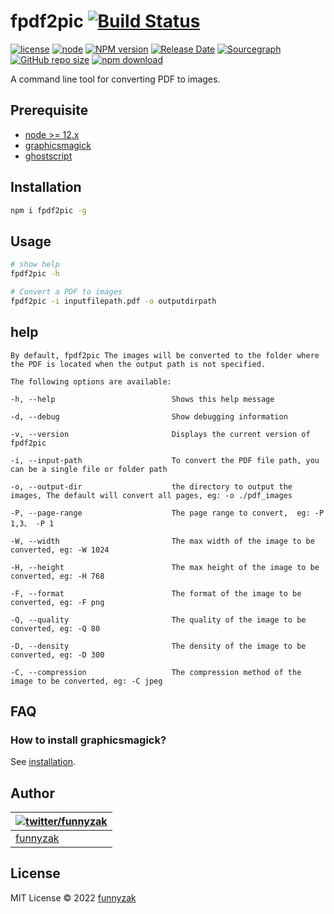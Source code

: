 # fpdf2pic [![Build Status][build-status-image]][build-status]

[![license][license-image]][repository-url]
[![node](https://img.shields.io/node/v/fpdf2pic.svg)](https://nodejs.org/)
[![NPM version][npm-image]][npm-url]
[![Release Date][rle-image]][rle-url]
[![Sourcegraph][sg-image]][sg-url]
[![GitHub repo size][repo-size-image]][repository-url]
[![npm download][download-image]][download-url]

[repo-size-image]: https://img.shields.io/github/repo-size/funnyzak/fpdf2pic
[build-status-image]: https://img.shields.io/github/workflow/status/funnyzak/fpdf2pic/CI
[build-status]: https://github.com/funnyzak/fpdf2pic/actions
[license-image]: https://img.shields.io/github/license/funnyzak/fpdf2pic.svg?style=flat-square
[repository-url]: https://github.com/funnyzak/fpdf2pic
[npm-image]: https://img.shields.io/npm/v/fpdf2pic.svg?style=flat-square
[npm-url]: https://npmjs.org/package/fpdf2pic
[download-image]: https://img.shields.io/npm/dm/fpdf2pic.svg?style=flat-square
[download-url]: https://npmjs.org/package/fpdf2pic
[sg-image]: https://img.shields.io/badge/view%20on-Sourcegraph-brightgreen.svg?style=flat-square
[sg-url]: https://sourcegraph.com/github.com/funnyzak/fpdf2pic
[rle-image]: https://img.shields.io/github/release-date/funnyzak/fpdf2pic.svg
[rle-url]: https://github.com/funnyzak/fpdf2pic/releases/latest

A command line tool for converting PDF to images.

## Prerequisite

* [node >= 12.x](http://nodejs.cn/download/)
* [graphicsmagick](http://www.graphicsmagick.org/README.html#installation)
* [ghostscript](https://www.ghostscript.com/)

## Installation

```sh
npm i fpdf2pic -g
```

## Usage

```sh
# show help
fpdf2pic -h

# Convert a PDF to images
fpdf2pic -i inputfilepath.pdf -o outputdirpath
```

## help

    By default, fpdf2pic The images will be converted to the folder where the PDF is located when the output path is not specified.

    The following options are available:

    -h, --help                          Shows this help message

    -d, --debug                         Show debugging information

    -v, --version                       Displays the current version of fpdf2pic

    -i, --input-path                    To convert the PDF file path, you can be a single file or folder path

    -o, --output-dir                    the directory to output the images, The default will convert all pages, eg: -o ./pdf_images

    -P, --page-range                    The page range to convert,  eg: -P 1,3、 -P 1

    -W, --width                         The max width of the image to be converted, eg: -W 1024

    -H, --height                        The max height of the image to be converted, eg: -H 768

    -F, --format                        The format of the image to be converted, eg: -F png

    -Q, --quality                       The quality of the image to be converted, eg: -Q 80

    -D, --density                       The density of the image to be converted, eg: -D 300

    -C, --compression                   The compression method of the image to be converted, eg: -C jpeg
    

## FAQ

### How to install graphicsmagick?

See [installation](http://www.graphicsmagick.org/README.html#installation).

## Author

| [![twitter/funnyzak](https://s.gravatar.com/avatar/c2437e240644b1317a4a356c6d6253ee?s=70)](https://twitter.com/funnyzak 'Follow @funnyzak on Twitter') |
| ------------------------------------------------------------------------------------------------------------------------------------------------------ |
| [funnyzak](https://yyccme/)                                                                                                                           |

## License

MIT License © 2022 [funnyzak](https://github.com/funnyzak)
